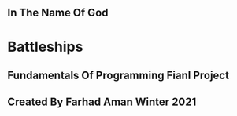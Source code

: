 ## In The Name Of God
# Battleships
## Fundamentals Of Programming Fianl Project
## Created By Farhad Aman Winter 2021
